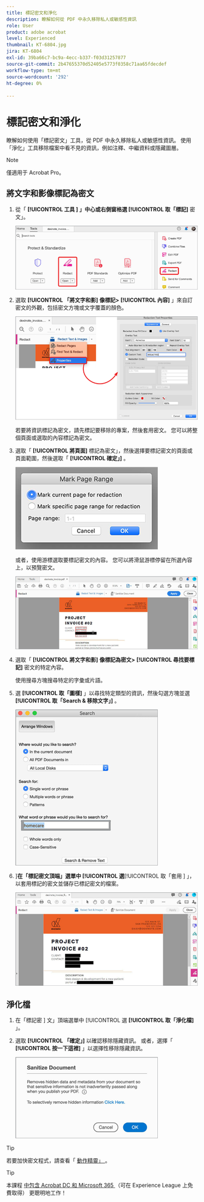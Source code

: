 ```yaml
---
title: 標記密文和淨化
description: 瞭解如何從 PDF 中永久移除私人或敏感性資訊
role: User
product: adobe acrobat
level: Experienced
thumbnail: KT-6804.jpg
jira: KT-6804
exl-id: 39ba66c7-bc9a-4ecc-b337-f03d31257877
source-git-commit: 2b47655370d52405e5773f0358c71aa65fdecdef
workflow-type: tm+mt
source-wordcount: '292'
ht-degree: 0%

---
```


# 標記密文和淨化

瞭解如何使用「標記密文」工具，從 PDF 中永久移除私人或敏感性資訊。 使用「淨化」工具移除檔案中看不見的資訊，例如注釋、中繼資料或隱藏圖層。

>[!NOTE]
>
>僅適用于 Acrobat Pro。

## 將文字和影像標記為密文

1. 從「 **[!UICONTROL 工具 ] 」中心或右側窗格選 [!UICONTROL  取「標記]** 密文」。

   ![標記密文步驟 1](../assets/Redact_1.png)

1. 選取 **[!UICONTROL 「將文字和影]** **像標記>** **[!UICONTROL 內容]** 」來自訂密文的外觀，包括密文方塊或文字覆蓋的顏色。

   ![標記密文步驟 2](../assets/Redact_2.png)

   若要將資訊標記為密文，請先標記要移除的專案，然後套用密文。 您可以將整個頁面或選取的內容標記為密文。

1. 選取「 **[!UICONTROL 將頁面]** 標記為密文」，然後選擇要標記密文的頁面或頁面範圍，然後選取「 **[!UICONTROL 確定」]** 。

   ![標記密文步驟 4](../assets/Redact_3.png)

   或者，使用游標選取要標記密文的內容。 您可以將滑鼠游標停留在所選內容上，以預覽密文。

   ![將步驟 5a 標記為密文](../assets/Redact_4.png)

1. 選取「 **[!UICONTROL 將文字和影]** **像標記為密文>** **[!UICONTROL 尋找要標記]** 密文的特定內容。

   使用搜尋方塊搜尋特定的字彙或片語。

1. 選 **[!UICONTROL 取「圖樣]** 」以尋找特定類型的資訊，然後勾選方塊並選 **[!UICONTROL 取「Search &amp; 移除文字」]** 。

   ![將步驟 5b 標記為密文](../assets/Redact_5.png)

1. ]**在「標記密文頂端」選單中 [!UICONTROL  選**[!UICONTROL  取「套用 ] 」，以套用標記的密文並儲存已標記密文的檔案。

   ![標記密文步驟 6](../assets/Redact_6.png)

## 淨化檔

1. 在「標記密 ] 文」頂端選單中 [!UICONTROL  選 **[!UICONTROL 取「淨化檔]** 」。

1. 選取 **[!UICONTROL 「確定」]** 以確認移除隱藏資訊。 或者，選擇「 **[!UICONTROL 按一下這裡]** 」以選擇性移除隱藏資訊。

   ![淨化步驟 2](../assets/Redact_7.png)

>[!TIP]
>
>若要加快密文程式，請查看「 [ 動作精靈」 ](../advanced-tasks/action.md) 。

>[!TIP]
>
>本課程 [ 中包含 Acrobat DC 和 Microsoft 365 ](https://experienceleague.adobe.com/?recommended=Acrobat-U-1-2021.microsoft365) （可在 Experience League 上免費取得） 更聰明地工作！
